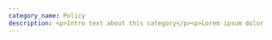 ```yaml
---
category_name: Policy
description: <p>Intro text about this category</p><p>Lorem ipsum dolor sit amet, consectetur adipiscing elit, sed do eiusmod tempor incididunt ut labore et dolore magna aliqua.</p>
---
```


